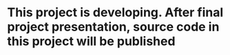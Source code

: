# This project is developing. After final project presentation, source code in this project will be published